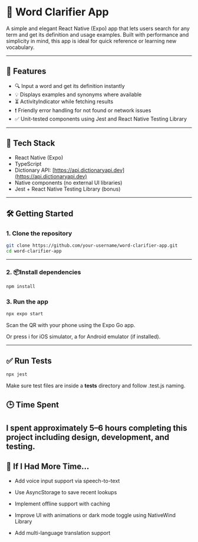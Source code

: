# 📘 Word Clarifier App

A simple and elegant React Native (Expo) app that lets users search for any term and get its definition and usage examples. Built with performance and simplicity in mind, this app is ideal for quick reference or learning new vocabulary.

---

## 🚀 Features

- 🔍 Input a word and get its definition instantly  
- 💡 Displays examples and synonyms where available  
- ⏳ ActivityIndicator while fetching results  
- ❗ Friendly error handling for not found or network issues  
- ✅ Unit-tested components using Jest and React Native Testing Library  

---

## 🧱 Tech Stack

- React Native (Expo)
- TypeScript
- Dictionary API: [https://api.dictionaryapi.dev](https://api.dictionaryapi.dev)
- Native components (no external UI libraries)
- Jest + React Native Testing Library (bonus)

---

## 🛠️ Getting Started

### 1. Clone the repository

```bash
git clone https://github.com/your-username/word-clarifier-app.git
cd word-clarifier-app
```
---

### 2. 📦Install dependencies
```bash
npm install
```

### 3. Run the app
```bash
npx expo start
```
Scan the QR with your phone using the Expo Go app.

Or press i for iOS simulator, a for Android emulator (if installed).

---

## ✅ Run Tests 
```bash
npx jest
```

Make sure test files are inside a __tests__ directory and follow .test.js naming.

## 🕒 Time Spent
I spent approximately 5–6 hours completing this project including design, development, and testing.
---
## 🧭 If I Had More Time...
- Add voice input support via speech-to-text

- Use AsyncStorage to save recent lookups

- Implement offline support with caching

- Improve UI with animations or dark mode toggle using NativeWind Library

- Add multi-language translation support
